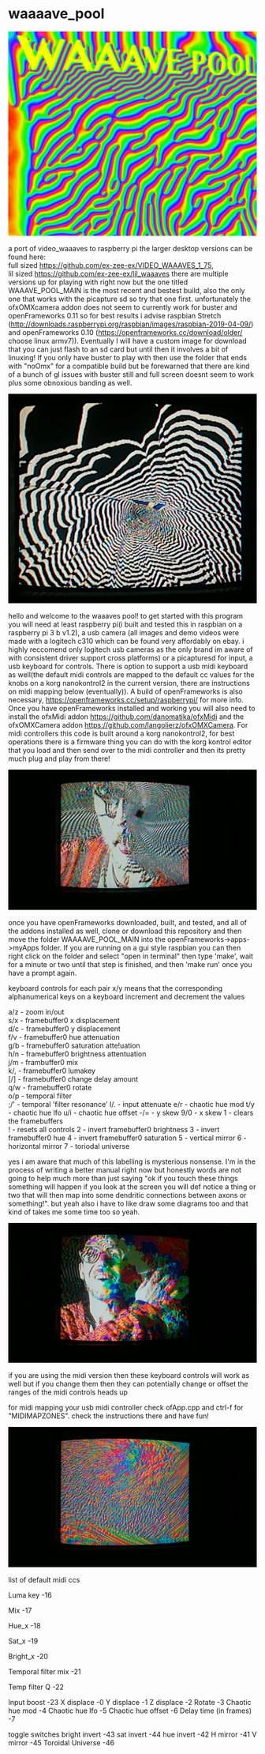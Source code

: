 # waaaave_pool

![Image description](https://github.com/ex-zee-ex/pictures/blob/master/waaavepool_splashscreen_final.png)

a port of video_waaaves to raspberry pi
the larger desktop versions can be found here:  
full sized
https://github.com/ex-zee-ex/VIDEO_WAAAVES_1_75,  
lil sized
https://github.com/ex-zee-ex/lil_waaaves
there are multiple versions up for playing with right now but the one titled WAAAVE_POOL_MAIN is the most recent and bestest build, also the only one that works with the picapture sd so try that one first.  unfortunately the ofxOMXcamera addon does not seem to currently work for buster and openFrameworks 0.11 so for best results i advise raspbian Stretch (http://downloads.raspberrypi.org/raspbian/images/raspbian-2019-04-09/) and openFrameworks 0.10 (https://openframeworks.cc/download/older/ choose linux armv7)).  Eventually I will have a custom image for download that you can just flash to an sd card but until then it involves a bit of linuxing!  If you only have buster to play with then use the folder that ends with "noOmx" for a compatible build but be forewarned that there are kind of a bunch of gl issues with buster still and full screen doesnt seem to work plus some obnoxious banding as well.  

![Image description](https://github.com/ex-zee-ex/pictures/blob/master/waaavepool4.png)

hello and welcome to the waaaves pool!  to get started with this program you will need at least raspberry pi(i built and tested this in raspbian on a raspberry pi 3 b v1.2), a usb camera (all images and demo videos were made with a logitech c310 which can be found very affordably on ebay.  i highly reccomend only logitech usb cameras as the only brand im aware of with consistent driver support cross platforms) or a picapturesd for input, a usb keyboard for controls.  There is option to support a usb midi keyboard as well(the default midi controls are mapped to the default cc values for the knobs on a korg nanokontrol2 in the current version, there are instructions on midi mapping below (eventually)).  A build of openFrameworks is also necessary, https://openframeworks.cc/setup/raspberrypi/ for more info.  Once you have openFrameworks installed and working you will also need to install the ofxMidi addon https://github.com/danomatika/ofxMidi and the ofxOMXCamera addon https://github.com/langolierz/ofxOMXCamera.  For midi controllers this code is built around a korg nanokontrol2, for best operations there is a firmware thing you can do with the korg kontrol editor that you load and then send over to the midi controller and then its pretty much plug and play from there!

![Image description](https://github.com/ex-zee-ex/pictures/blob/master/waaavepool3.png)

once you have openFrameworks downloaded, built, and tested, and all of the addons installed as well, clone or download this repository and then move the folder WAAAAVE_POOL_MAIN into the openFrameworks->apps->myApps folder.  If you are running on a gui style raspbian you can then right click on the folder and select "open in terminal" then type 'make', wait for a minute or two until that step is finished, and then 'make run' once you have a prompt again.


keyboard controls
for each pair x/y means that the corresponding alphanumerical keys on a keyboard increment and decrement the values

a/z - zoom in/out  
s/x - framebuffer0 x displacement  
d/c - framebuffer0 y displacement  
f/v - framebuffer0 hue attenuation  
g/b - framebuffer0 saturation atte!uation  
h/n - framebuffer0 brightness attentuation  
j/m - frambuffer0 mix  
k/, - framebuffer0 lumakey  
[/] - framebuffer0 change delay amount  
q/w - framebuffer0 rotate  
o/p - temporal filter  
;/' - temporal 'filter resonance'
l/. - input attenuate
e/r - chaotic hue mod
t/y - chaotic hue lfo
u/i - chaotic hue offset
-/= - y skew
9/0 - x skew
1   - clears the framebuffers  
!   - resets all controls
2   - invert framebuffer0 brightness
3   - invert framebuffer0 hue
4   - invert framebuffer0 saturation
5   - vertical mirror
6   - horizontal mirror
7   - toriodal universe

yes i am aware that much of this labelling is mysterious nonsense.  I'm in the process of writing a better manual right now but honestly words are not going to help much more than just saying "ok if you touch these things something will happen if you look at the screen you will def notice a thing or two that will then map into some dendritic connections between axons or something!".  but yeah also i have to like draw some diagrams too and that kind of takes me some time too so yeah.

![Image description](https://github.com/ex-zee-ex/pictures/blob/master/waaavepool2.png)


if you are using the midi version then these keyboard controls will work as well but if you change them then they can potentially change or offset the ranges of the midi controls heads up

for midi mapping your usb midi controller check ofApp.cpp and ctrl-f for "MIDIMAPZONES".  check the instructions there and have fun!

![Image description](https://github.com/ex-zee-ex/pictures/blob/master/waaavepool1.png)



list of default midi ccs

Luma key               -16

Mix                    -17

Hue_x                  -18

Sat_x                  -19

Bright_x               -20

Temporal filter mix    -21

Temp filter Q          -22

Input boost            -23
X displace             -0
Y displace             -1
Z displace             -2
Rotate                 -3
Chaotic hue mod        -4
Chaotic hue lfo        -5
Chaotic hue offset     -6
Delay time (in frames) -7


toggle switches
bright invert          -43
sat invert             -44
hue invert             -42
H mirror               -41
V mirror               -45
Toroidal Universe      -46


